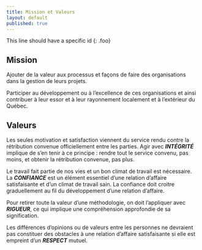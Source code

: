 ```yaml
---
title: Mission et Valeurs
layout: default
published: true
---
```


This line should have a specific id {: .foo}

## Mission
Ajouter de la valeur aux processus et façons de faire des organisations dans la  gestion de leurs projets.

Participer au développement ou à l’excellence de ces organisations et ainsi contribuer à leur essor et à leur rayonnement localement et à l’extérieur du Québec.


## Valeurs
Les seules motivation et satisfaction viennent du service rendu contre la rétribution convenue officiellement entre les parties. Agir avec ***INTÉGRITÉ*** implique de s’en tenir à ce principe : rendre tout le service convenu, pas moins, et obtenir la rétribution convenue, pas plus. 

Le travail fait partie de nos vies et un bon climat de travail est nécessaire. La ***CONFIANCE*** est un élément essentiel d’une relation d’affaire satisfaisante et d’un climat de travail sain.  La confiance doit croitre graduellement au fil du développement d’une relation d’affaire.

Pour retirer toute la valeur d’une méthodologie, on doit l’appliquer avec ***RIGUEUR***, ce qui implique une compréhension approfondie de sa signification.

Les différences d’opinions ou de valeurs entre les personnes ne devraient pas constituer des obstacles à une relation d’affaire satisfaisante si elle est empreint d’un ***RESPECT*** mutuel.